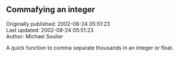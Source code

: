 ## Commafying an integer  
Originally published: 2002-08-24 05:51:23  
Last updated: 2002-08-24 05:51:23  
Author: Michael Soulier  
  
A quick function to comma separate thousands in an integer or float.